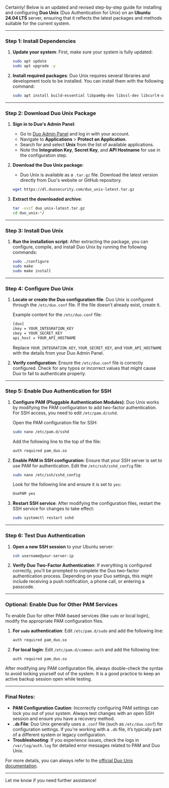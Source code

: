 Certainly! Below is an updated and revised step-by-step guide for installing and configuring **Duo Unix** (Duo Authentication for Unix) on an **Ubuntu 24.04 LTS** server, ensuring that it reflects the latest packages and methods suitable for the current system.

---

### Step 1: Install Dependencies

1. **Update your system**:
   First, make sure your system is fully updated:
   ```bash
   sudo apt update
   sudo apt upgrade -y
   ```

2. **Install required packages**:
   Duo Unix requires several libraries and development tools to be installed. You can install them with the following command:
   ```bash
   sudo apt install build-essential libpam0g-dev libssl-dev libcurl4-openssl-dev -y
   ```

---

### Step 2: Download Duo Unix Package

1. **Sign in to Duo's Admin Panel**:
   - Go to [Duo Admin Panel](https://admin.duo.com) and log in with your account.
   - Navigate to **Applications** > **Protect an Application**.
   - Search for and select **Unix** from the list of available applications.
   - Note the **Integration Key**, **Secret Key**, and **API Hostname** for use in the configuration step.

2. **Download the Duo Unix package**:
   - Duo Unix is available as a `.tar.gz` file. Download the latest version directly from Duo's website or GitHub repository.
   ```bash
   wget https://dl.duosecurity.com/duo_unix-latest.tar.gz
   ```

3. **Extract the downloaded archive**:
   ```bash
   tar -xvzf duo_unix-latest.tar.gz
   cd duo_unix-*/
   ```

---

### Step 3: Install Duo Unix

1. **Run the installation script**:
   After extracting the package, you can configure, compile, and install Duo Unix by running the following commands:
   ```bash
   sudo ./configure
   sudo make
   sudo make install
   ```

---

### Step 4: Configure Duo Unix

1. **Locate or create the Duo configuration file**:
   Duo Unix is configured through the `/etc/duo.conf` file. If the file doesn't already exist, create it.

   Example content for the `/etc/duo.conf` file:
   ```bash
   [duo]
   ikey = YOUR_INTEGRATION_KEY
   skey = YOUR_SECRET_KEY
   api_host = YOUR_API_HOSTNAME
   ```

   Replace `YOUR_INTEGRATION_KEY`, `YOUR_SECRET_KEY`, and `YOUR_API_HOSTNAME` with the details from your Duo Admin Panel.

2. **Verify configuration**:
   Ensure the `/etc/duo.conf` file is correctly configured. Check for any typos or incorrect values that might cause Duo to fail to authenticate properly.

---

### Step 5: Enable Duo Authentication for SSH

1. **Configure PAM (Pluggable Authentication Modules)**:
   Duo Unix works by modifying the PAM configuration to add two-factor authentication. For SSH access, you need to edit `/etc/pam.d/sshd`.

   Open the PAM configuration file for SSH:
   ```bash
   sudo nano /etc/pam.d/sshd
   ```

   Add the following line to the top of the file:
   ```bash
   auth required pam_duo.so
   ```

2. **Enable PAM in SSH configuration**:
   Ensure that your SSH server is set to use PAM for authentication. Edit the `/etc/ssh/sshd_config` file:
   ```bash
   sudo nano /etc/ssh/sshd_config
   ```

   Look for the following line and ensure it is set to `yes`:
   ```bash
   UsePAM yes
   ```

3. **Restart SSH service**:
   After modifying the configuration files, restart the SSH service for changes to take effect:
   ```bash
   sudo systemctl restart sshd
   ```

---

### Step 6: Test Duo Authentication

1. **Open a new SSH session** to your Ubuntu server:
   ```bash
   ssh username@your-server-ip
   ```

2. **Verify Duo Two-Factor Authentication**:
   If everything is configured correctly, you'll be prompted to complete the Duo two-factor authentication process. Depending on your Duo settings, this might include receiving a push notification, a phone call, or entering a passcode.

---

### Optional: Enable Duo for Other PAM Services

To enable Duo for other PAM-based services (like `sudo` or local login), modify the appropriate PAM configuration files.

1. **For `sudo` authentication**:
   Edit `/etc/pam.d/sudo` and add the following line:
   ```bash
   auth required pam_duo.so
   ```

2. **For local login**:
   Edit `/etc/pam.d/common-auth` and add the following line:
   ```bash
   auth required pam_duo.so
   ```

After modifying any PAM configuration file, always double-check the syntax to avoid locking yourself out of the system. It is a good practice to keep an active backup session open while testing.

---

### Final Notes:

- **PAM Configuration Caution**: Incorrectly configuring PAM settings can lock you out of your system. Always test changes with an open SSH session and ensure you have a recovery method.
- **`.db` File**: Duo Unix generally uses a `.conf` file (such as `/etc/duo.conf`) for configuration settings. If you're working with a `.db` file, it’s typically part of a different system or legacy configuration.
- **Troubleshooting**: If you experience issues, check the logs in `/var/log/auth.log` for detailed error messages related to PAM and Duo Unix.

For more details, you can always refer to the [official Duo Unix documentation](https://duo.com/docs/duounix).

---

Let me know if you need further assistance!
